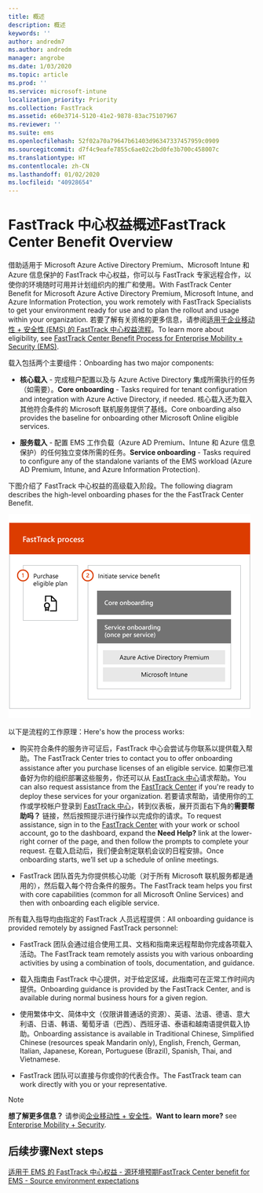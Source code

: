 ```yaml
---
title: 概述
description: 概述
keywords: ''
author: andredm7
ms.author: andredm
manager: angrobe
ms.date: 1/03/2020
ms.topic: article
ms.prod: ''
ms.service: microsoft-intune
localization_priority: Priority
ms.collection: FastTrack
ms.assetid: e60e3714-5120-41e2-9878-83ac75107967
ms.reviewer: ''
ms.suite: ems
ms.openlocfilehash: 52f02a70a79647b61403d96347337457959c0909
ms.sourcegitcommit: d7f4c9eafe7855c6ae02c2bd0fe3b700c458007c
ms.translationtype: HT
ms.contentlocale: zh-CN
ms.lasthandoff: 01/02/2020
ms.locfileid: "40928654"
---
```

# <a name="fasttrack-center-benefit-overview"></a><span data-ttu-id="ec7df-103">FastTrack 中心权益概述</span><span class="sxs-lookup"><span data-stu-id="ec7df-103">FastTrack Center Benefit Overview</span></span>

<span data-ttu-id="ec7df-104">借助适用于 Microsoft Azure Active Directory Premium、Microsoft Intune 和 Azure 信息保护的 FastTrack 中心权益，你可以与 FastTrack 专家远程合作，以使你的环境随时可用并计划组织内的推广和使用。</span><span class="sxs-lookup"><span data-stu-id="ec7df-104">With FastTrack Center Benefit for Microsoft Azure Active Directory Premium, Microsoft Intune, and Azure Information Protection, you work remotely with FastTrack Specialists to get your environment ready for use and to plan the rollout and usage within your organization.</span></span> <span data-ttu-id="ec7df-105">若要了解有关资格的更多信息，请参阅[适用于企业移动性 + 安全性 (EMS) 的 FastTrack 中心权益流程](EMS-fasttrack-process.md)。</span><span class="sxs-lookup"><span data-stu-id="ec7df-105">To learn more about eligibility, see [FastTrack Center Benefit Process for Enterprise Mobility + Security (EMS)](EMS-fasttrack-process.md).</span></span>

<span data-ttu-id="ec7df-106">载入包括两个主要组件：</span><span class="sxs-lookup"><span data-stu-id="ec7df-106">Onboarding has two major components:</span></span>

-   <span data-ttu-id="ec7df-107">**核心载入** - 完成租户配置以及与 Azure Active Directory 集成所需执行的任务（如需要）。</span><span class="sxs-lookup"><span data-stu-id="ec7df-107">**Core onboarding** - Tasks required for tenant configuration and integration with Azure Active Directory, if needed.</span></span> <span data-ttu-id="ec7df-108">核心载入还为载入其他符合条件的 Microsoft 联机服务提供了基线。</span><span class="sxs-lookup"><span data-stu-id="ec7df-108">Core onboarding also provides the baseline for onboarding other Microsoft Online eligible services.</span></span>

-   <span data-ttu-id="ec7df-109">**服务载入** - 配置 EMS 工作负载（Azure AD Premium、Intune 和 Azure 信息保护）的任何独立变体所需的任务。</span><span class="sxs-lookup"><span data-stu-id="ec7df-109">**Service onboarding** - Tasks required to configure any of the standalone variants of the EMS workload (Azure AD Premium, Intune, and Azure Information Protection).</span></span>

<span data-ttu-id="ec7df-110">下图介绍了 FastTrack 中心权益的高级载入阶段。</span><span class="sxs-lookup"><span data-stu-id="ec7df-110">The following diagram describes the high-level onboarding phases for the the FastTrack Center Benefit.</span></span>

![使用 FastTrack 中心权益的高级载入阶段](./media/ft-onboarding-process.png)

<span data-ttu-id="ec7df-112">以下是流程的工作原理：</span><span class="sxs-lookup"><span data-stu-id="ec7df-112">Here's how the process works:</span></span>

- <span data-ttu-id="ec7df-113">购买符合条件的服务许可证后，FastTrack 中心会尝试与你联系以提供载入帮助。</span><span class="sxs-lookup"><span data-stu-id="ec7df-113">The FastTrack Center tries to contact you to offer onboarding assistance after you purchase licenses of an eligible service.</span></span> <span data-ttu-id="ec7df-114">如果你已准备好为你的组织部署这些服务，你还可以从 [FastTrack 中心](https://go.microsoft.com/fwlink/?linkid=780698)请求帮助。</span><span class="sxs-lookup"><span data-stu-id="ec7df-114">You can also request assistance from the [FastTrack Center](https://go.microsoft.com/fwlink/?linkid=780698) if you're ready to deploy these services for your organization.</span></span> <span data-ttu-id="ec7df-115">若要请求帮助，请使用你的工作或学校帐户登录到 [FastTrack 中心](https://go.microsoft.com/fwlink/?linkid=780698)，转到仪表板，展开页面右下角的**需要帮助吗？** 链接，然后按照提示进行操作以完成你的请求。</span><span class="sxs-lookup"><span data-stu-id="ec7df-115">To request assistance, sign in to the [FastTrack Center](https://go.microsoft.com/fwlink/?linkid=780698) with your work or school account, go to the dashboard, expand the **Need Help?** link at the lower-right corner of the page, and then follow the prompts to complete your request.</span></span> <span data-ttu-id="ec7df-116">在载入启动后，我们便会制定联机会议的日程安排。</span><span class="sxs-lookup"><span data-stu-id="ec7df-116">Once onboarding starts, we’ll set up a schedule of online meetings.</span></span>

-   <span data-ttu-id="ec7df-117">FastTrack 团队首先为你提供核心功能（对于所有 Microsoft 联机服务都是通用的），然后载入每个符合条件的服务。</span><span class="sxs-lookup"><span data-stu-id="ec7df-117">The FastTrack team helps you first with core capabilities (common for all Microsoft Online Services) and then with onboarding each eligible service.</span></span>

<span data-ttu-id="ec7df-118">所有载入指导均由指定的 FastTrack 人员远程提供：</span><span class="sxs-lookup"><span data-stu-id="ec7df-118">All onboarding guidance is provided remotely by assigned FastTrack personnel:</span></span>

-   <span data-ttu-id="ec7df-119">FastTrack 团队会通过组合使用工具、文档和指南来远程帮助你完成各项载入活动。</span><span class="sxs-lookup"><span data-stu-id="ec7df-119">The FastTrack team remotely assists you with various onboarding activities by using a combination of tools, documentation, and guidance.</span></span>

-   <span data-ttu-id="ec7df-120">载入指南由 FastTrack 中心提供，对于给定区域，此指南可在正常工作时间内提供。</span><span class="sxs-lookup"><span data-stu-id="ec7df-120">Onboarding guidance is provided by the FastTrack Center, and is available during normal business hours for a given region.</span></span>

-   <span data-ttu-id="ec7df-121">使用繁体中文、简体中文（仅限讲普通话的资源）、英语、法语、德语、意大利语、日语、韩语、葡萄牙语（巴西）、西班牙语、泰语和越南语提供载入协助。</span><span class="sxs-lookup"><span data-stu-id="ec7df-121">Onboarding assistance is available in Traditional Chinese, Simplified Chinese (resources speak Mandarin only), English, French, German, Italian, Japanese, Korean, Portuguese (Brazil), Spanish, Thai, and Vietnamese.</span></span>

-   <span data-ttu-id="ec7df-122">FastTrack 团队可以直接与你或你的代表合作。</span><span class="sxs-lookup"><span data-stu-id="ec7df-122">The FastTrack team can work directly with you or your representative.</span></span>

> [!NOTE]
> <span data-ttu-id="ec7df-123">**想了解更多信息？** 请参阅[企业移动性 + 安全性](https://www.microsoft.com/cloud-platform/enterprise-mobility)。</span><span class="sxs-lookup"><span data-stu-id="ec7df-123">**Want to learn more?** see [Enterprise Mobility + Security](https://www.microsoft.com/cloud-platform/enterprise-mobility).</span></span>

## <a name="next-steps"></a><span data-ttu-id="ec7df-124">后续步骤</span><span class="sxs-lookup"><span data-stu-id="ec7df-124">Next steps</span></span>

[<span data-ttu-id="ec7df-125">适用于 EMS 的 FastTrack 中心权益 - 源环境预期</span><span class="sxs-lookup"><span data-stu-id="ec7df-125">FastTrack Center benefit for EMS - Source environment expectations</span></span>](EMS-source-environment-expectations.md)
